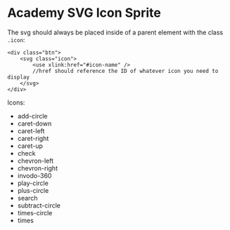 # Academy SVG Icon Sprite

The svg should always be placed inside of a parent element with the class `.icon`:
```
<div class="btn">
	<svg class="icon">
		<use xlink:href="#icon-name" />
		//href should reference the ID of whatever icon you need to display
	</svg>
</div>
```

Icons:
- add-circle
- caret-down
- caret-left
- caret-right
- caret-up
- check
- chevron-left
- chevron-right
- invodo-360
- play-circle
- plus-circle
- search
- subtract-circle
- times-circle
- times